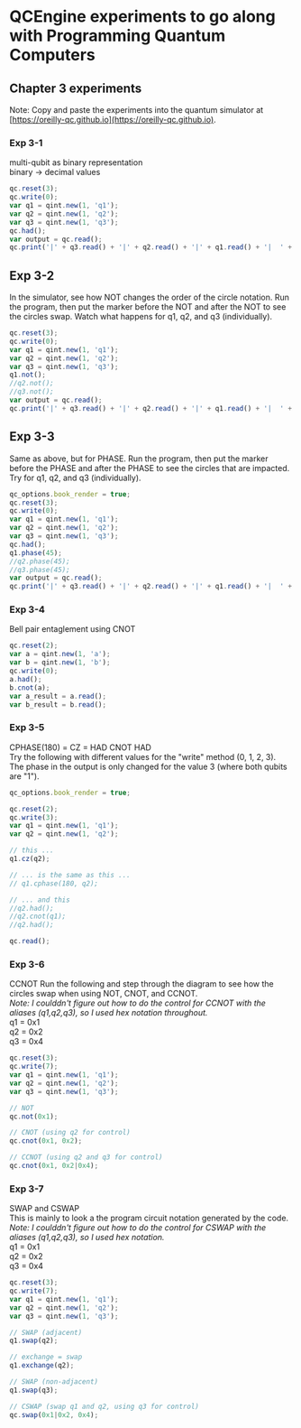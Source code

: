 # QCEngine experiments to go along with Programming Quantum Computers
## Chapter 3 experiments

Note: Copy and paste the experiments into the quantum simulator at [https://oreilly-qc.github.io](https://oreilly-qc.github.io).  

### Exp 3-1
multi-qubit as binary representation  
binary -> decimal values  

```js
qc.reset(3);
qc.write(0);
var q1 = qint.new(1, 'q1');
var q2 = qint.new(1, 'q2');
var q3 = qint.new(1, 'q3');
qc.had();
var output = qc.read();
qc.print('|' + q3.read() + '|' + q2.read() + '|' + q1.read() + '|  ' + output + '\n');
```

## Exp 3-2
In the simulator, see how NOT changes the order of the circle notation. Run the program, then put the marker before the NOT and after the NOT to see the circles swap. Watch what happens for q1, q2, and q3 (individually).  

```js
qc.reset(3);
qc.write(0);
var q1 = qint.new(1, 'q1');
var q2 = qint.new(1, 'q2');
var q3 = qint.new(1, 'q3');
q1.not();
//q2.not();
//q3.not();
var output = qc.read();
qc.print('|' + q3.read() + '|' + q2.read() + '|' + q1.read() + '|  ' + output + '\n');
```

## Exp 3-3
Same as above, but for PHASE. Run the program, then put the marker before the PHASE and after the PHASE to see the circles that are impacted. Try for q1, q2, and q3 (individually).  

```js
qc_options.book_render = true;
qc.reset(3);
qc.write(0);
var q1 = qint.new(1, 'q1');
var q2 = qint.new(1, 'q2');
var q3 = qint.new(1, 'q3');
qc.had();
q1.phase(45);
//q2.phase(45);
//q3.phase(45);
var output = qc.read();
qc.print('|' + q3.read() + '|' + q2.read() + '|' + q1.read() + '|  ' + output + '\n');
```

### Exp 3-4
Bell pair
entaglement using CNOT

```js
qc.reset(2);
var a = qint.new(1, 'a');
var b = qint.new(1, 'b');
qc.write(0);
a.had();
b.cnot(a);
var a_result = a.read();
var b_result = b.read();
```

### Exp 3-5
CPHASE(180) = CZ = HAD CNOT HAD  
Try the following with different values for the "write" method (0, 1, 2, 3).  
The phase in the output is only changed for the value 3 (where both qubits are "1").

```js
qc_options.book_render = true;

qc.reset(2);
qc.write(3);
var q1 = qint.new(1, 'q1');
var q2 = qint.new(1, 'q2');

// this ...
q1.cz(q2);

// ... is the same as this ...
// q1.cphase(180, q2);

// ... and this
//q2.had();
//q2.cnot(q1);
//q2.had();

qc.read();
```

### Exp 3-6
CCNOT
Run the following and step through the diagram to see how the circles swap when using NOT, CNOT, and CCNOT.  
*Note: I coulddn't figure out how to do the control for CCNOT with the aliases (q1,q2,q3), so I used hex notation throughout.*  
q1 = 0x1  
q2 = 0x2  
q3 = 0x4  

```js
qc.reset(3);
qc.write(7);
var q1 = qint.new(1, 'q1');
var q2 = qint.new(1, 'q2');
var q3 = qint.new(1, 'q3');

// NOT
qc.not(0x1);

// CNOT (using q2 for control)
qc.cnot(0x1, 0x2);

// CCNOT (using q2 and q3 for control)
qc.cnot(0x1, 0x2|0x4);
```

### Exp 3-7
SWAP and CSWAP  
This is mainly to look a the program circuit notation generated by the code.  
*Note: I coulddn't figure out how to do the control for CSWAP with the aliases (q1,q2,q3), so I used hex notation.*  
q1 = 0x1  
q2 = 0x2  
q3 = 0x4  

```js
qc.reset(3);
qc.write(7);
var q1 = qint.new(1, 'q1');
var q2 = qint.new(1, 'q2');
var q3 = qint.new(1, 'q3');

// SWAP (adjacent)
q1.swap(q2);

// exchange = swap
q1.exchange(q2);

// SWAP (non-adjacent)
q1.swap(q3);

// CSWAP (swap q1 and q2, using q3 for control)
qc.swap(0x1|0x2, 0x4);
```